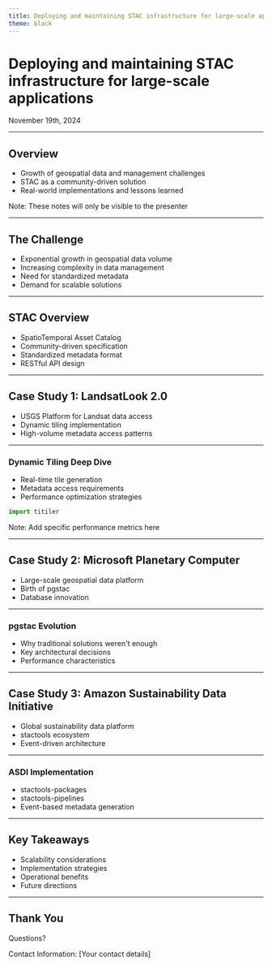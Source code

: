 ```yaml
---
title: Deploying and maintaining STAC infrastructure for large-scale applications
theme: black
---
```


# Deploying and maintaining STAC infrastructure for large-scale applications

November 19th, 2024

---

## Overview

- Growth of geospatial data and management challenges
- STAC as a community-driven solution
- Real-world implementations and lessons learned

Note: These notes will only be visible to the presenter

---

## The Challenge

- Exponential growth in geospatial data volume
- Increasing complexity in data management
- Need for standardized metadata
- Demand for scalable solutions

---

## STAC Overview

- SpatioTemporal Asset Catalog
- Community-driven specification
- Standardized metadata format
- RESTful API design

---

## Case Study 1: LandsatLook 2.0

- USGS Platform for Landsat data access
- Dynamic tiling implementation
- High-volume metadata access patterns

----

### Dynamic Tiling Deep Dive

- Real-time tile generation
- Metadata access requirements
- Performance optimization strategies

```python
import titiler
```

Note: Add specific performance metrics here

---

## Case Study 2: Microsoft Planetary Computer

- Large-scale geospatial data platform
- Birth of pgstac
- Database innovation

----

### pgstac Evolution

- Why traditional solutions weren't enough
- Key architectural decisions
- Performance characteristics

---

## Case Study 3: Amazon Sustainability Data Initiative

- Global sustainability data platform
- stactools ecosystem
- Event-driven architecture

----

### ASDI Implementation

- stactools-packages
- stactools-pipelines
- Event-based metadata generation

---

## Key Takeaways

- Scalability considerations
- Implementation strategies
- Operational benefits
- Future directions

---

## Thank You

Questions?

Contact Information:
[Your contact details]
